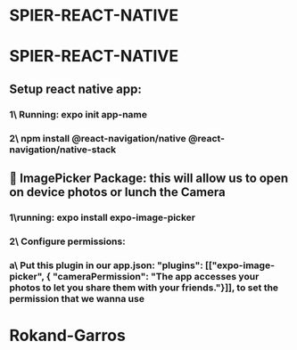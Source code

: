 # SPIER-REACT-NATIVE

# SPIER-REACT-NATIVE

## Setup react native app:

### 1\ Running: expo init app-name

### 2\ npm install @react-navigation/native @react-navigation/native-stack

## 🍎 ImagePicker Package: this will allow us to open on device photos or lunch the Camera

### 1\running: expo install expo-image-picker

### 2\ Configure permissions:

### a\ Put this plugin in our app.json: "plugins": [["expo-image-picker", { "cameraPermission": "The app accesses your photos to let you share them with your friends."}]], to set the permission that we wanna use
# Rokand-Garros
